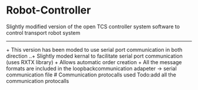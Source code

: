 # Robot-Controller
Slightly modified version of the  <a link="http://www.opentcs.org">open TCS controller system software to control transport robot system</a><br>
<hr>
+ This version has been moded to use serial port communication in both direction
..+ Slightly moded kernal to facilitate serial port communication (uses RXTX library)
+ Allows automatic order creation 
+ All the message formats are included in the loopbackcommunication adapeter -> serial communication file
# Communication protocalls  used
  Todo:add all the communication protocalls 
